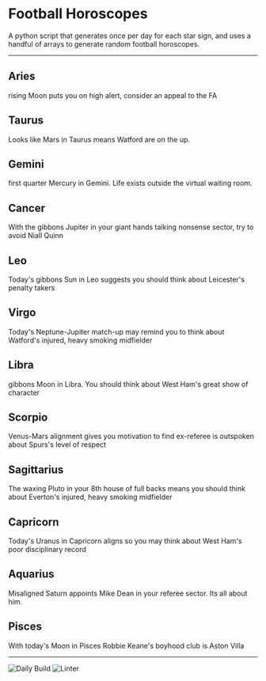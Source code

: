 # Football Horoscopes

A python script that generates once per day for each star sign, and uses a handful of arrays to generate random football horoscopes.

---

<!-- horoscopes_item starts -->
<h2>Aries</h2><p>rising Moon puts you on high alert, consider an appeal to the FA</p><h2>Taurus</h2><p>Looks like Mars in Taurus means Watford are on the up.</p><h2>Gemini</h2><p>first quarter Mercury in Gemini. Life exists outside the virtual waiting room.</p><h2>Cancer</h2><p>With the gibbons Jupiter in your giant hands talking nonsense sector, try to avoid Niall Quinn</p><h2>Leo</h2><p>Today's gibbons Sun in Leo suggests you should think about Leicester's penalty takers</p><h2>Virgo</h2><p>Today's Neptune-Jupiter match-up may remind you to think about Watford's injured, heavy smoking midfielder</p><h2>Libra</h2><p>gibbons Moon in Libra. You should think about West Ham's great show of character</p><h2>Scorpio</h2><p>Venus-Mars alignment gives you motivation to find ex-referee is outspoken about Spurs's level of respect</p><h2>Sagittarius</h2><p>The waxing Pluto in your 8th house of full backs means you should think about Everton's injured, heavy smoking midfielder</p><h2>Capricorn</h2><p>Today's Uranus in Capricorn aligns so you may think about West Ham's poor disciplinary record</p><h2>Aquarius</h2><p>Misaligned Saturn appoints Mike Dean in your referee sector. Its all about him.</p><h2>Pisces</h2><p>With today's Moon in Pisces Robbie Keane's boyhood club is Aston Villa</p>
<!-- horoscopes_item ends -->

---

![Daily Build](https://github.com/MatBenfield/horofootball.thechels.uk/workflows/Daily%20Build/badge.svg) ![Linter](https://github.com/MatBenfield/horofootball.thechels.uk/workflows/Linter/badge.svg)

